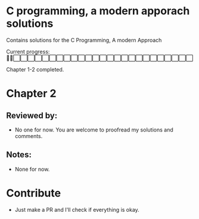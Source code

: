 # C programming, a modern apporach solutions

Contains solutions for the C Programming, A modern Approach 

Current progress:
🔳🔳⬜️⬜️⬜️⬜️⬜️⬜️⬜️⬜️⬜️⬜️⬜️⬜️⬜️⬜️⬜️⬜️⬜️⬜️⬜️⬜️⬜️⬜️⬜️⬜️⬜️

Chapter 1-2 completed.

# Chapter 2
## Reviewed by:
- No one for now. You are welcome to proofread my solutions and comments.
## Notes:
- None for now.

# Contribute
- Just make a PR and I'll check if everything is okay.
